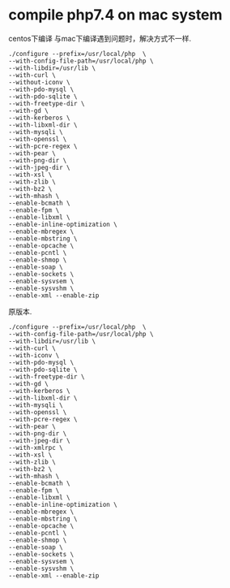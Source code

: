 # compile php7.4 on mac system

centos下编译 与mac下编译遇到问题时，解决方式不一样.

    ./configure --prefix=/usr/local/php  \
    --with-config-file-path=/usr/local/php \
    --with-libdir=/usr/lib \
    --with-curl \
    --without-iconv \
    --with-pdo-mysql \
    --with-pdo-sqlite \
    --with-freetype-dir \
    --with-gd \
    --with-kerberos \
    --with-libxml-dir \
    --with-mysqli \
    --with-openssl \
    --with-pcre-regex \
    --with-pear \
    --with-png-dir \
    --with-jpeg-dir \
    --with-xsl \
    --with-zlib \
    --with-bz2 \
    --with-mhash \
    --enable-bcmath \
    --enable-fpm \
    --enable-libxml \
    --enable-inline-optimization \
    --enable-mbregex \
    --enable-mbstring \
    --enable-opcache \
    --enable-pcntl \
    --enable-shmop \
    --enable-soap \
    --enable-sockets \
    --enable-sysvsem \
    --enable-sysvshm \
    --enable-xml --enable-zip
    
原版本.
    
    ./configure --prefix=/usr/local/php  \
    --with-config-file-path=/usr/local/php \
    --with-libdir=/usr/lib \
    --with-curl \
    --with-iconv \
    --with-pdo-mysql \
    --with-pdo-sqlite \
    --with-freetype-dir \
    --with-gd \
    --with-kerberos \
    --with-libxml-dir \
    --with-mysqli \
    --with-openssl \
    --with-pcre-regex \
    --with-pear \
    --with-png-dir \
    --with-jpeg-dir \
    --with-xmlrpc \
    --with-xsl \
    --with-zlib \
    --with-bz2 \
    --with-mhash \
    --enable-bcmath \
    --enable-fpm \
    --enable-libxml \
    --enable-inline-optimization \
    --enable-mbregex \
    --enable-mbstring \
    --enable-opcache \
    --enable-pcntl \
    --enable-shmop \
    --enable-soap \
    --enable-sockets \
    --enable-sysvsem \
    --enable-sysvshm \
    --enable-xml --enable-zip    
